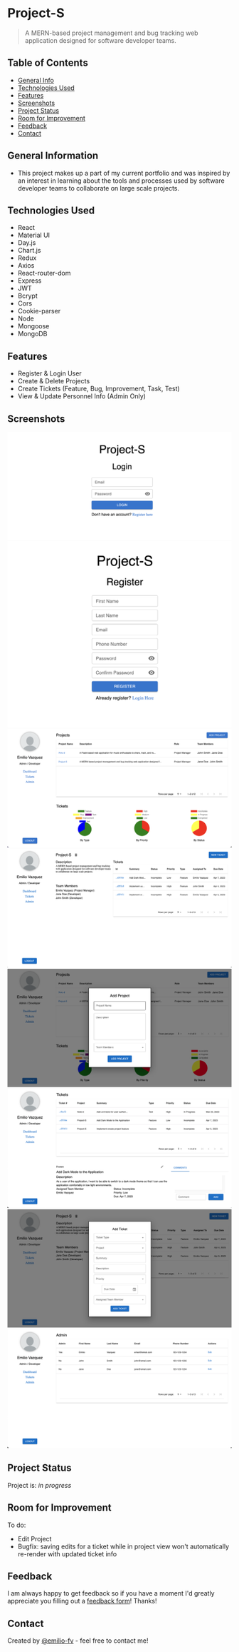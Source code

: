 # Project-S
> A MERN-based project management and bug tracking web application designed for software developer teams.
<!-- > Live demo [_here_](https://www.example.com). If you have the project hosted somewhere, include the link here. -->

## Table of Contents
* [General Info](#general-information)
* [Technologies Used](#technologies-used)
* [Features](#features)
* [Screenshots](#screenshots)
* [Project Status](#project-status)
* [Room for Improvement](#room-for-improvement)
* [Feedback](#feedback)
* [Contact](#contact)


## General Information
- This project makes up a part of my current portfolio and was inspired by an interest in learning about the tools and processes used by software developer teams to collaborate on large scale projects.


## Technologies Used
- React
- Material UI
- Day.js
- Chart.js
- Redux
- Axios
- React-router-dom
- Express
- JWT
- Bcrypt
- Cors
- Cookie-parser
- Node
- Mongoose
- MongoDB


## Features
- Register & Login User
- Create & Delete Projects
- Create Tickets (Feature, Bug, Improvement, Task, Test)
- View & Update Personnel Info (Admin Only)

## Screenshots
![Login Page](./img/Login.png)
![Register Page](./img/Register.png)
![Dashboard](./img/Dashboard.png)
![Project View](./img/Project-View.png)
![Create Project](./img/Add_Project.png)
![Tickets View](./img/Tickets_View.png)
![Create Ticket](./img/Add_Ticket.png)
![Admin View](./img/Admin_View.png)

## Project Status
Project is: _in progress_ 


## Room for Improvement
To do:
- Edit Project
- Bugfix: saving edits for a ticket while in project view won't automatically re-render with updated ticket info 

## Feedback
I am always happy to get feedback so if you have a moment I'd greatly appreciate you filling out a <a href="https://forms.gle/KUfVf1iN5LNbMwfw7" target="_blank">feedback form</a>! Thanks!

## Contact
Created by [@emilio-fv](https://github.com/emilio-fv) - feel free to contact me!